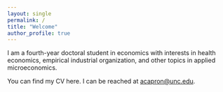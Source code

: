 ```yaml
---
layout: single
permalink: /
title: "Welcome"
author_profile: true
---
```


I am a fourth-year doctoral student in economics with interests in health economics, empirical industrial organization, and other topics in applied microeconomics.

You can find my CV here. I can be reached at acapron@unc.edu.
